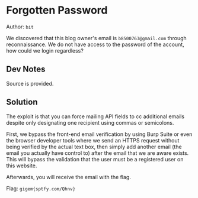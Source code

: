 # Forgotten Password

Author: `bit`

We discovered that this blog owner's email is `b8500763@gmail.com` through reconnaissance. We do not have access to the password of the account, how could we login regardless?

## Dev Notes

Source is provided.

## Solution

The exploit is that you can force mailing API fields to cc additional emails despite only designating one recipient using commas or semicolons.

First, we bypass the front-end email verification by using Burp Suite or even the browser developer tools where we send an HTTPS request without being verified by the actual text box, then simply add another email (the email you actually have control to) after the email that we are aware exists. This will bypass the validation that the user must be a registered user on this website.

Afterwards, you will receive the email with the flag.

Flag: `gigem{sptfy.com/Qhnv}`
